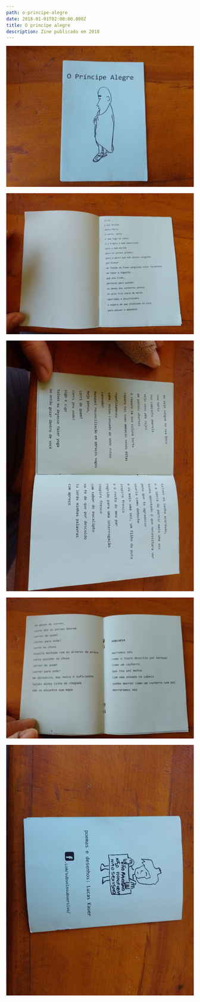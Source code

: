 ```yaml
---
path: o-principe-alegre
date: 2018-01-01T02:00:00.000Z
title: O principe alegre
description: Zine publicado em 2018
---
```

![](../assets/p01.jpeg)

![](../assets/p02.jpeg)

![](../assets/p03.jpeg)

![](../assets/p04.jpeg)

![](../assets/p05.jpeg)